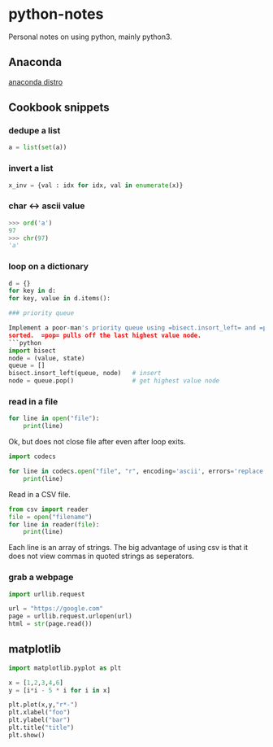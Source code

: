 # python-notes
Personal notes on using python, mainly python3.  

## Anaconda 

[anaconda distro](https://www.continuum.io/downloads)

## Cookbook snippets

### dedupe a list

```python
a = list(set(a))
```

### invert a list

```python
x_inv = {val : idx for idx, val in enumerate(x)}
```

### char <-> ascii value

```python
>>> ord('a')
97
>>> chr(97)
'a'
```

### loop on a dictionary

```python
d = {}
for key in d:
for key, value in d.items():

### priority queue

Implement a poor-man's priority queue using =bisect.insort_left= and =pop=.  =insert_left= keeps a list
sorted.  =pop= pulls off the last highest value node.
```python
import bisect
node = (value, state)
queue = []
bisect.insort_left(queue, node)   # insert
node = queue.pop()                # get highest value node
```

### read in a file

```python
for line in open("file"):
    print(line)
```
Ok, but does not close file after even after loop exits.

```python
import codecs

for line in codecs.open("file", "r", encoding='ascii', errors='replace'):
    print(line)
```

Read in a CSV file.  
```python
from csv import reader
file = open("filename")
for line in reader(file):
    print(line)
```
Each line is an array of strings.  The big advantage of using csv is that 
it does not view commas in quoted strings as seperators.  

### grab a webpage

```python
import urllib.request

url = "https://google.com"
page = urllib.request.urlopen(url)
html = str(page.read())
```

## matplotlib

```python
import matplotlib.pyplot as plt

x = [1,2,3,4,6]
y = [i*i - 5 * i for i in x]

plt.plot(x,y,"r*-")
plt.xlabel("foo")
plt.ylabel("bar")
plt.title("title")
plt.show()
```
